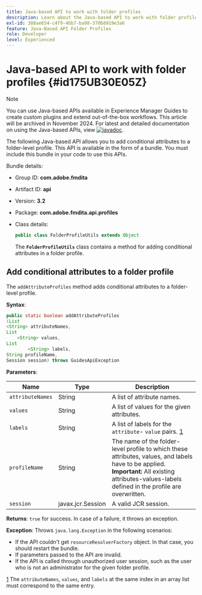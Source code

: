 ```yaml
---
title: Java-based API to work with folder profiles
description: Learn about the Java-based API to work with folder profiles
exl-id: 388ae654-c4f9-4bb7-ba98-370b8919e3a6
feature: Java-Based API Folder Profiles
role: Developer
level: Experienced
---
```

# Java-based API to work with folder profiles {#id175UB30E05Z}

>[!NOTE]
>
> You can use Java-based APIs available in Experience Manager Guides to create custom plugins and extend out-of-the-box workflows. This article will be archived in November 2024. For latest and detailed documentation on using the Java-based APIs, view [![javadoc](https://javadoc.io/badge2/com.adobe.aem/aem-guides-sdk-api/javadoc.svg)](https://javadoc.io/doc/com.adobe.aem/aem-guides-sdk-api]).



The following Java-based API allows you to add conditional attributes to a folder-level profile. This API is available in the form of a bundle. You must include this bundle in your code to use this APIs.

Bundle details:

- Group ID: **com.adobe.fmdita**

- Artifact ID: **api**

- Version: **3.2**

- Package: **com.adobe.fmdita.api.profiles**

- Class details:

  ```JAVA
  public class FolderProfileUtils extends Object
  ```

  The **`FolderProfileUtils`** class contains a method for adding conditional attributes in a folder profile.


## Add conditional attributes to a folder profile 

The ``addAttributeProfiles`` method adds conditional attributes to a folder-level profile.

**Syntax**:

```JAVA
public static boolean addAttributeProfiles
(List
<String> attributeNames, 
List
    <String> values, 
List
        <String> labels,
String profileName, 
Session session) throws GuidesApiException
```

**Parameters**:

|Name|Type|Description|
|----|----|-----------|
|``attributeNames``|String|A list of attribute names.|
|``values``|String|A list of values for the given attributes.|
|`labels`|String|A list of labels for the `attribute`- `value` pairs. [1](#fntarg_1)|
|`profileName`|String|The name of the folder-level profile to which these attributes, values, and labels have to be applied. **Important:** All existing attributes-values-labels defined in the profile are overwritten.|
|`session`|javax.jcr.Session|A valid JCR session.|

**Returns**:
`true` for success. In case of a failure, it throws an exception.

**Exception**:
Throws ``java.lang.Exception`` in the following scenarios:

- If the API couldn't get `resourceResolverFactory` object. In that case, you should restart the bundle.
- If parameters passed to the API are invalid.
- If the API is called through unauthorized user session, such as the user who is not an administrator for the given folder profile.

[1](#fnsrc_1) The `attributeNames`, `values`, and `labels` at the same index in an array list must correspond to the same entry.
